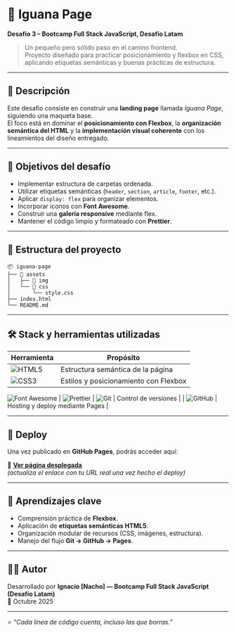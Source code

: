 # 🦎 Iguana Page  
**Desafío 3 – Bootcamp Full Stack JavaScript, Desafío Latam**

> Un pequeño pero sólido paso en el camino frontend.  
> Proyecto diseñado para practicar posicionamiento y flexbox en CSS, aplicando etiquetas semánticas y buenas prácticas de estructura.

---

## 🧠 Descripción

Este desafío consiste en construir una **landing page** llamada *Iguana Page*, siguiendo una maqueta base.  
El foco está en dominar el **posicionamiento con Flexbox**, la **organización semántica del HTML** y la **implementación visual coherente** con los lineamientos del diseño entregado.

---

## 🎯 Objetivos del desafío

- Implementar estructura de carpetas ordenada.
- Utilizar etiquetas semánticas (`header`, `section`, `article`, `footer`, etc.).
- Aplicar `display: flex` para organizar elementos.
- Incorporar íconos con **Font Awesome**.
- Construir una **galería responsive** mediante flex.
- Mantener el código limpio y formateado con **Prettier**.

---

## 🧩 Estructura del proyecto

```
📦 iguana-page
├── 📁 assets
│   ├── 📁 img
│   └── 📁 css
│       └── style.css
├── index.html
└── README.md
```

---

## 🛠️ Stack y herramientas utilizadas

| Herramienta | Propósito |
|--------------|------------|
| ![HTML5](https://skillicons.dev/icons?i=html) | Estructura semántica de la página |
| ![CSS3](https://skillicons.dev/icons?i=css) | Estilos y posicionamiento con Flexbox |
![Font Awesome](https://img.shields.io/badge/Font_Awesome-339AF0?logo=fontawesome&logoColor=white&style=for-the-badge)
| ![Prettier](https://img.shields.io/badge/Prettier-F7B93E?logo=prettier&logoColor=black&style=for-the-badge)
| ![Git](https://skillicons.dev/icons?i=git) | Control de versiones |
| ![GitHub](https://skillicons.dev/icons?i=github) | Hosting y deploy mediante Pages |

---

## 🚀 Deploy

Una vez publicado en **GitHub Pages**, podrás acceder aquí:

🔗 **[Ver página desplegada](https://tuusuario.github.io/iguana-page/)**  
*(actualiza el enlace con tu URL real una vez hecho el deploy)*

---

## 🧭 Aprendizajes clave

- Comprensión práctica de **Flexbox**.
- Aplicación de **etiquetas semánticas HTML5**.
- Organización modular de recursos (CSS, imágenes, estructura).
- Manejo del flujo **Git → GitHub → Pages**.

---

## 👨‍💻 Autor

Desarrollado por **Ignacio [Nacho] — Bootcamp Full Stack JavaScript (Desafío Latam)**  
📅 Octubre 2025  

---

⭐ *“Cada línea de código cuenta, incluso las que borras.”*
